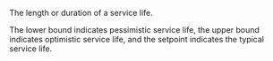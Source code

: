 The length or duration of a service life.



The lower bound indicates pessimistic service life, the upper bound indicates optimistic service life, and the setpoint indicates the typical service life.
